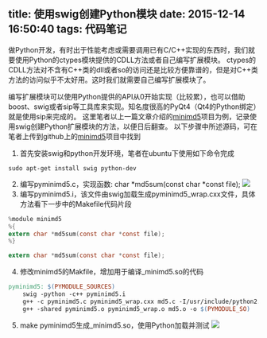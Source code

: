 title: 使用swig创建Python模块
date: 2015-12-14 16:50:40
tags: 代码笔记
---
做Python开发，有时出于性能考虑或需要调用已有C/C++实现的东西时，我们就要使用Python的ctypes模块提供的CDLL方法或者自己编写扩展模块。
ctypes的CDLL方法对不含有C++类的dll或者so的访问还是比较方便靠谱的，但是对C++类方法的访问似乎不太好用。这时我们就需要自己编写扩展模块了。

编写扩展模块可以使用Python提供的API从0开始实现（比较累），也可以借助boost、swig或者sip等工具库来实现。知名度很高的PyQt4（Qt4的Python绑定）就是使用sip来完成的。
这里笔者以上一篇文章介绍的[minimd5](http://uname.github.io/2015/11/26/minimd5/)项目为例，记录使用swig创建Python扩展模块的方法，以便日后翻查。
以下步骤中所述源码，可在笔者上传到github上的[minimd5](https://github.com/uname/minimd5)项目中找到

1. 首先安装swig和python开发环境，笔者在ubuntu下使用如下命令完成
```shell
sudo apt-get install swig python-dev

```
2. 编写pyminimd5.c，实现函数: char *md5sum(const char *const file);
![](/images/use-swig-to-create-python-module/pyminimd5.c.png)
3. 编写pyminimd5.i，该文件由swig加载生成pyminimd5_wrap.cxx文件，具体方法看下一步中的Makefile代码片段
```c
%module minimd5
%{
extern char *md5sum(const char *const file);
%}

extern char *md5sum(const char *const file);
```
4. 修改minimd5的Makfile，增加用于编译_minimd5.so的代码
```Makefile
pyminimd5: $(PYMODULE_SOURCES)
    swig -python -c++ pyminimd5.i
    g++ -c pyminimd5.c pyminimd5_wrap.cxx md5.c -I/usr/include/python2.7/ -fPIC
    g++ -shared pyminimd5.o pyminimd5_wrap.o md5.o -o $(PYMODULE_SO)
```

5. make pyminimd5生成_minimd5.so，使用Python加载并测试
![](/images/use-swig-to-create-python-module/test.png)

